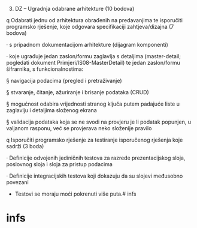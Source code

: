 3. DZ – Ugradnja odabrane arhitekture (10 bodova)

q Odabrati jednu od arhitektura obrađenih na predavanjima te isporučiti programsko rješenje, koje odgovara specifikaciji zahtjeva/dizajna (7 bodova)

· s pripadnom dokumentacijom arhitekture (dijagram komponenti)

· koje ugrađuje jedan zaslon/formu zaglavlja s detaljima (master-detail; pogledati dokument Primjeri/IS08-MasterDetail) te jedan zaslon/formu šifrarnika, s funkcionalnostima:

§ navigacija podacima (pregled i pretraživanje)

§ stvaranje, čitanje, ažuriranje i brisanje podataka (CRUD)

§ mogućnost odabira vrijednosti stranog ključa putem padajuće liste u zaglavlju i detaljima složenog ekrana

§ validacija podataka koja se ne svodi na provjeru je li podatak popunjen, u valjanom rasponu, već se provjerava neko složenije pravilo

q Isporučiti programsko rješenje za testiranje isporučenog rješenja koje sadrži (3 boda)

· Definicije odvojenih jediničnih testova za razrede prezentacijskog sloja, poslovnog sloja i sloja za pristup podacima

· Definicije integracijskih testova koji dokazuju da su slojevi međusobno povezani

* Testovi se moraju moći pokrenuti više puta.# infs
# infs
